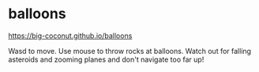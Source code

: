 # balloons

https://big-coconut.github.io/balloons


Wasd to move. Use mouse to throw rocks at balloons. Watch out for falling asteroids and zooming planes and don't navigate too far up!
